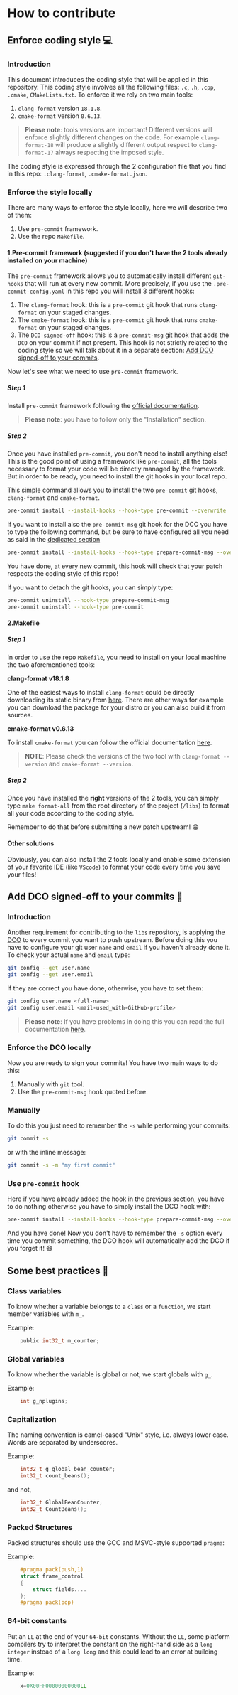 # How to contribute

## Enforce coding style 💻

### Introduction

This document introduces the coding style that will be applied in this repository.
This coding style involves all the following files: `.c`, `.h`, `.cpp`, `.cmake`, `CMakeLists.txt`. To enforce it we rely on two main tools:

1. `clang-format` version `18.1.8`.
2. `cmake-format` version `0.6.13`.

> __Please note__: tools versions are important! Different versions will enforce slightly different changes on the code. For example `clang-format-18` will produce a slightly different output respect to `clang-format-17` always respecting the imposed style.

The coding style is expressed through the 2 configuration file that you find in this repo: `.clang-format`, `.cmake-format.json`.  

### Enforce the style locally

There are many ways to enforce the style locally, here we will describe two of them:

1. Use `pre-commit` framework.
2. Use the repo `Makefile`.

#### 1.Pre-commit framework (suggested if you don't have the 2 tools already installed on your machine)

The `pre-commit` framework allows you to automatically install different `git-hooks` that will run at every new commit. More precisely, if you use the `.pre-commit-config.yaml` in this repo you will install 3 different hooks:

1. The `clang-format` hook: this is a `pre-commit` git hook that runs `clang-format` on your staged changes.
2. The `cmake-format` hook: this is a `pre-commit` git hook that runs `cmake-format` on your staged changes.
3. The `DCO signed-off` hook: this is a `pre-commit-msg` git hook that adds the `DCO` on your commit if not present. This hook is not strictly related to the coding style so we will talk about it in a separate section: [Add DCO signed-off to your commits](#add-dco-signed-off-to-your-commits).

Now let's see what we need to use `pre-commit` framework.

##### Step 1

Install `pre-commit` framework following the [official documentation](https://pre-commit.com/#installation).

> __Please note__: you have to follow only the "Installation" section.

##### Step 2

Once you have installed `pre-commit`, you don't need to install anything else! This is the good point of using a framework like `pre-commit`, all the tools necessary to format your code will be directly managed by the framework. But in order to be ready, you need to install the git hooks in your local repo.

This simple command allows you to install the two `pre-commit` git hooks, `clang-format` and `cmake-format`.

```bash
pre-commit install --install-hooks --hook-type pre-commit --overwrite  
```

If you want to install also the `pre-commit-msg` git hook for the DCO you have to type the following command, but be sure to have configured all you need as said in the [dedicated section]((#add-dco-signed-off-to-your-commits))

```bash
pre-commit install --install-hooks --hook-type prepare-commit-msg --overwrite 
```

You have done, at every new commit, this hook will check that your patch respects the coding style of this repo!

If you want to detach the git hooks, you can simply type:

```bash
pre-commit uninstall --hook-type prepare-commit-msg
pre-commit uninstall --hook-type pre-commit 
```

#### 2.Makefile

##### Step 1

In order to use the repo `Makefile`, you need to install on your local machine the two aforementioned tools:

__clang-format v18.1.8__

One of the easiest ways to install `clang-format` could be directly downloading its static binary from [here](https://github.com/muttleyxd/clang-tools-static-binaries).
There are other ways for example you can download the package for your distro or you can also build it from sources.

__cmake-format v0.6.13__

To install `cmake-format` you can follow the official documentation [here](https://cmake-format.readthedocs.io/en/latest/installation.html).

> __NOTE__: Please check the versions of the two tool with `clang-format --version` and `cmake-format --version`.

##### Step 2

Once you have installed the __right__ versions of the 2 tools, you can simply type `make format-all` from the root directory of the project (`/libs`) to format all your code according to the coding style.

Remember to do that before submitting a new patch upstream! 😁

#### Other solutions

Obviously, you can also install the 2 tools locally and enable some extension of your favorite IDE (like `VScode`) to format your code every time you save your files!

## Add DCO signed-off to your commits 🔏

### Introduction

Another requirement for contributing to the `libs` repository, is applying the [DCO](https://cert-manager.io/docs/contributing/sign-off/) to every commit you want to push upstream.
Before doing this you have to configure your git user `name` and `email` if you haven't already done it. To check your actual `name` and `email` type:

```bash
git config --get user.name
git config --get user.email
```

If they are correct you have done, otherwise, you have to set them:

```bash
git config user.name <full-name>
git config user.email <mail-used_with-GitHub-profile>
```

>__Please note__: If you have problems in doing this you can read the full documentation [here](https://docs.github.com/en/get-started/getting-started-with-git/setting-your-username-in-git).

### Enforce the DCO locally

Now you are ready to sign your commits! You have two main ways to do this:

1. Manually with `git` tool.
2. Use the `pre-commit-msg` hook quoted before.

### Manually

To do this you just need to remember the `-s` while performing your commits:

```bash
git commit -s
```

or with the inline message:

```bash
git commit -s -m "my first commit"
```

### Use `pre-commit` hook

Here if you have already added the hook in the [previous section](#step-2), you have to do nothing otherwise you have to simply install the DCO hook with:

```bash
pre-commit install --install-hooks --hook-type prepare-commit-msg --overwrite 
```

And you have done! Now you don't have to remember the `-s` option every time you commit something, the DCO hook will automatically add the DCO if you forget it! 😄

## Some best practices 📏

### Class variables

To know whether a variable belongs to a `class` or a `function`, we start member variables with `m_`.

Example:

```c
    public int32_t m_counter;
```

### Global variables

To know whether the variable is global or not, we start globals with `g_`.

Example:

```c
    int g_nplugins;
```

### Capitalization

The naming convention is camel-cased "Unix" style, i.e. always lower case. Words are separated by underscores.

Example:

```c
    int32_t g_global_bean_counter;
    int32_t count_beans();
```

and not,

```c
    int32_t GlobalBeanCounter;
    int32_t CountBeans();
```

### Packed Structures

Packed structures should use the GCC and MSVC-style supported `pragma`:

Example:

```c
    #pragma pack(push,1)
    struct frame_control
    {
        struct fields....
    };
    #pragma pack(pop)
```

### 64-bit constants

Put an `LL` at the end of your `64-bit` constants. Without the `LL`, some platform compilers try to interpret the constant on the right-hand side as a `long integer` instead of a `long long` and this could lead to an error at building time.

Example:

```c
    x=0X00FF00000000000LL
```
